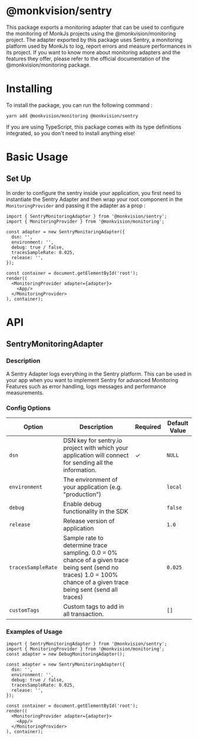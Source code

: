 # @monkvision/sentry
This package exports a monitoring adapter that can be used to configure the monitoring of MonkJs projects using the @monkvision/monitoring project. The adapter exported by this package uses Sentry, a monitoring platform used by MonkJs to log, report errors and measure performances in its project. If you want to know more about monitoring adapters and the features they offer, please refer to the official documentation of the @monkvision/monitoring package.

# Installing
To install the package, you can run the following command :

```shell
yarn add @monkvision/monitoring @monkvision/sentry
```

If you are using TypeScript, this package comes with its type definitions integrated, so you don't need to install anything else!

# Basic Usage
## Set Up
In order to configure the sentry inside your application, you first need to instantiate the Sentry Adapter and then wrap your root component in the `MonitoringProvider` and passing it the adapter as a prop :

```tsx
import { SentryMonitoringAdapter } from '@monkvision/sentry';
import { MonitoringProvider } from '@monkvision/monitoring';

const adapter = new SentryMonitoringAdapter({
  dsn: '',
  environment: '',
  debug: true / false,
  tracesSampleRate: 0.025,
  release: '',
});

const container = document.getElementById('root');
render((
  <MonitoringProvider adapter={adapter}>
    <App/>
  </MonitoringProvider>
), container);
```

# API
## SentryMonitoringAdapter
### Description
A Sentry Adapter logs everything in the Sentry platform. This can be used in your app when you want to implement Sentry for advanced Monitoring Features such as error handling, logs messages and performance measurements.

### Config Options
| Option                          | Description                                                                                                                                                           | Required | Default Value |
|---------------------------------|-----------------------------------------------------------------------------------------------------------------------------------------------------------------------|----------|---------------|
| `dsn`                           | DSN key for sentry.io project with which your application will connect for sending all the information.                                                               | ✓        | `NULL`        |
| `environment`                   | The environment of your application (e.g. "production")                                                                                                               |          | `local`       |
| `debug`                         | Enable debug functionality in the SDK                                                                                                                                 |          | `false`       |
| `release`                       | Release version of application                                                                                                                                        |          | `1.0`         |
| `tracesSampleRate`              | Sample rate to determine trace sampling. 0.0 = 0% chance of a given trace being sent (send no traces) 1.0 = 100% chance of a given trace being sent (send all traces) |          | `0.025`       |
| `customTags`                    | Custom tags to add in all transaction.                                                                                                                                |          | `[]`          |

### Examples of Usage
```tsx
import { SentryMonitoringAdapter } from '@monkvision/sentry';
import { MonitoringProvider } from '@monkvision/monitoring';
const adapter = new DebugMonitoringAdapter();

const adapter = new SentryMonitoringAdapter({
  dsn: '',
  environment: '',
  debug: true / false,
  tracesSampleRate: 0.025,
  release: '',
});

const container = document.getElementById('root');
render((
  <MonitoringProvider adapter={adapter}>
    <App/>
  </MonitoringProvider>
), container);
```
